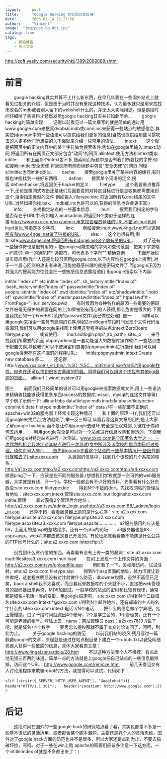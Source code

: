 ```yaml
---
layout:     post
title:      "Google Hacking 的实现以及应用"
date:       2006-01-14 12:27:58
author:     "Vincent"
image:  "img/post-bg-dot.jpg"
catalog: true
tags:
    - 新浪博客
    - 技术文章
---
```




http://soft.yesky.com/security/hkjj/389/2082889.shtml


# 前言
　　google hacking其实并算不上什么新东西，在早几年我在一些国外站点上就看见过相关的介绍，但是由于当时并没有重视这种技术，认为最多就只是用来找找未改名的mdb或者别人留下的webshell什么的，并无太大实际用途。但是前段时间仔细啃了些资料才猛然发觉google hacking其实并非如此简单...
　　google hacking的简单实现
　　记得以前看见过一篇文章写的就是简单的通过用www.google.com来搜索dvbbs6.mdb或conn.inc来获得一些站点的敏感信息.其实使用google中的一些语法可以提供给我们更多的信息(当然也提供给那些习惯攻击的人更多他们所想要的.),下面就来介绍一些常用的语法. 
　　intext:　　这个就是把网页中的正文内容中的某个字符做为搜索条件.例如在google里输入:intext:动网.将返回所有在网页正文部分包含"动网"的网页.allintext:使用方法和intext类似.
intitle:　　和上面那个intext差不多,搜索网页标题中是否有我们所要找的字符.例如搜索:intitle:安全天使.将返回所有网页标题中包含"安全天使"的网页.同理allintitle:也同intitle类似.
　　cache:　　搜索google里关于某些内容的缓存,有时候也许能找到一些好东西哦.
　　define:　　搜索某个词语的定义,搜索:define:hacker,将返回关于hacker的定义.
　　filetype:　　这个我要重点推荐一下,无论是撒网式攻击还是我们后面要说的对特定目标进行信息收集都需要用到这个.搜索指定类型的文件.例如输入:filetype:doc.将返回所有以doc结尾的文件URL.当然如果你找.bak、.mdb或.inc也是可以的,获得的信息也许会更丰富:)
　　info: 　　查找指定站点的一些基本信息.
　　inurl:　　搜索我们指定的字符是否存在于URL中.例如输入:inurl:admin,将返回N个类似于这样的连接:http://www.xxx.com/xxx/admin,用来找管理员登陆的URL不错.allinurl也同inurl类似,可指定多个字符.
　　link:　　例如搜索:inurl:www.4ngel.net可以返回所有和www.4ngel.net做了链接的URL.
　　site:　　这个也很有用,例如:site:www.4ngel.net.将返回所有和4ngel.net这个站有关的URL.
　　对了还有一些操作符也是很有用的:+ 把google可能忽略的字列如查询范围 - 把某个字忽略~ 同意词. 单一的通配符* 通配符，可代表多个字母"" 精确查询 
 
　　下面开始说说实际应用(我个人还是比较习惯用google.com,以下内容均在google上搜索),对于一个居心叵测的攻击者来说,可能他最感兴趣的就是密码文件了.而google正因为其强大的搜索能力往往会把一些敏感信息透露给他们.用google搜索以下内容: 

intitle:"index of" etc intitle:"Index of" .sh_historyintitle:"Index of" .bash_historyintitle:"index of" passwdintitle:"index of" people.lstintitle:"index of" pwd.dbintitle:"index of" etc/shadowintitle:"index of" spwdintitle:"index of" master.passwdintitle:"index of" htpasswd"# -FrontPage-" inurl:service.pwd
　　有时候因为各种各样的原因一些重要的密码文件被毫无保护的暴露在网络上,如果被别有用心的人获得,那么危害是很大的.下面是我找到的一个FreeBSD系统的passwd文件(我已做过处理):
<img>图一
　　同样可以用google来搜索一些具有漏洞的程序,例如ZeroBoard前段时间发现个文件代码泄露漏洞,我们可以用google来找网上使用这套程序的站点:intext:ZeroBoard filetype:php
　　或者使用:　　inurl:outlogin.php?_zb_path= site:.jp
　　来寻找我们所需要的页面.phpmyadmin是一套功能强大的数据库操作软件,一些站点由于配置失误,导致我们可以不使用密码直接对phpmyadmin进行操作.我们可以用google搜索存在这样漏洞的程序URL:　　intitle:phpmyadmin intext:Create new database
<img>图二
　　还记得http://www.xxx.com/_vti_bin/..%5C..%5C....m32/cmd.exe?dir吗?用google找找，你也许还可以找到很多古董级的机器。同样我们可以用这个找找有其他cgi漏洞的页面。
 
allinurl：winnt system32 

<img>图三
　　前面我们已经简单的说过可以用google来搜索数据库文件,用上一些语法来精确查找能够获得更多东西(access的数据库,mssql、mysql的连接文件等等).举个例子示例一下:
allinurl:bbs datafiletype:mdb inurl:databasefiletype:inc conninurl:data filetype:mdbintitle:"index of" data //在一些配置不正确的apache+win32的服务器上经常出现这种情况
　　和上面的原理一样,我们还可以用google来找后台,方法就略了,举一反三即可,毕竟我写这篇文章的目的是让大家了解google hacking,而不是让你用google去破坏.安全是把双刃剑,关键在于你如何去运用.
　　利用google完全是可以对一个站点进行信息收集和渗透的，下面我们用google对特定站点进行一次测试。www.xxxx.com是全国著名大学之一，一次偶然的机会我决定对其站点进行一次测试(文中所涉及该学校的信息均已经过处理，请勿对号入座:).　　首先用google先看这个站点的一些基本情况(一些细节部分就略去了):site:xxxx.com
　　从返回的信息中，找到几个该校的几个系院的域名：
http://a1.xxxx.comhttp://a2.xxxx.comhttp://a3.xxxx.comhttp://a4.xxxx.com
　　顺便ping了一下，应该是在不同的服务器.(想想我们学校就那一台可怜的web服务器，大学就是有钱，汗一个)。学校一般都会有不少好的资料，先看看有什么好东西没:site:xxxx.com filetype:doc
　　得到N个不错的doc。先找找网站的管理后台地址：site:xxxx.com intext:管理site:xxxx.com inurl:loginsite:xxxx.com intitle:管理
　　超过获得2个管理后台地址：http://a2.xxxx.com/sys/admin_login.asphttp://a3.xxxx.com:88/_admin/login_in.asp
　　还算不错，看看服务器上跑的是什么程序：site:a2.xxxx.com filetype:aspsite:a2.xxxx.com filetype:phpsite:a2.xxxx.com filetype:aspxsite:a3.xxxx.com filetype:aspsite:.............
 
a2服务器用的应该是IIS，上面用的是asp的整站程序，还有一个php的论坛　　a3服务器也是IIS，aspx+asp。web程序都应该是自己开发的。有论坛那就看看能不能遇见什么公共的FTP帐号什么的：site:a2.xxxx.com intext:ftp://*:* 

　　没找到什么有价值的东西。再看看有没有上传一类的漏洞：site:a2.xxxx.com inurl:filesite:a3.xxxx.com inurl:load
　　在a2上发现一个上传文件的页面：http://a2.xxxx.com/sys/uploadfile.asp
　　用IE看了一下，没权限访问。试试注射，site:a2.xxxx.com filetype:asp
　　得到N个asp页面的地址，体力活就让软件做吧，这套程序明显没有对注射做什么防范，dbowner权限，虽然不高但已足矣，back a shell我不太喜欢，而且看起来数据库的个头就不小，直接把web管理员的密码暴出来再说，MD5加密过。一般学校的站点的密码都比较有规律，通常都是域名+电话一类的变形，用google搞定吧。
site:xxxx.com //得到N个二级域名site:xxxx.com intext:*@xxxx.com //得到N个邮件地址，还有邮箱的主人的名字什么的site:xxxx.com intext:电话 //N个电话
　　把什么的信息做个字典吧，挂上慢慢跑。过了一段时间就跑出4个帐号，2个是学生会的，1个管理员，还有一个可能是老师的帐号。登陆上去：name：网站管理员 pass：a2xxxx7619 //说了吧，就是域名+4个数字
　　要再怎么提权那就不属于本文讨论访问了，呵呵，到此为止。
　　关于google hacking的防范
　　以前我们站的晓风·残月写过一篇躲避google的文章，原理就是通过在站点根目录下建立一个robots.txt以避免网络机器人获得一些敏感的信息，具体大家看原文章：http://www.4ngel.net/article/26.htm
　　不过这种方法我个人不推荐，有点此地无银三百两的味道。简单一点的方法就是上google把自己站点的一些信息删除掉，访问这个URL：http://www.google.com/remove.html
　　前几天看见又有人讨论用程序来欺骗robot的方法，我觉得可以试试，代码如下：



```
<?if (strstr($_SERVER['HTTP_USER_AGENT'], "Googlebot")){　　header("HTTP/1.1 301");　　header("Location: http://www.google.com");}?>
```

# 后记
　　这段时间在国外的一些google hack的研究站点看了看，其实也都差不多是一些基本语法的灵活运用，或者配合某个脚本漏洞，主要还是靠个人的灵活思维。国外对于google hack方面的防范也并不是很多，所以大家还是点到为止，不要去搞破坏拉，呵呵。对于一些在win上跑 apache的网管们应该多注意一下这方面，一个intitle:index of就差不多都出来了：）



